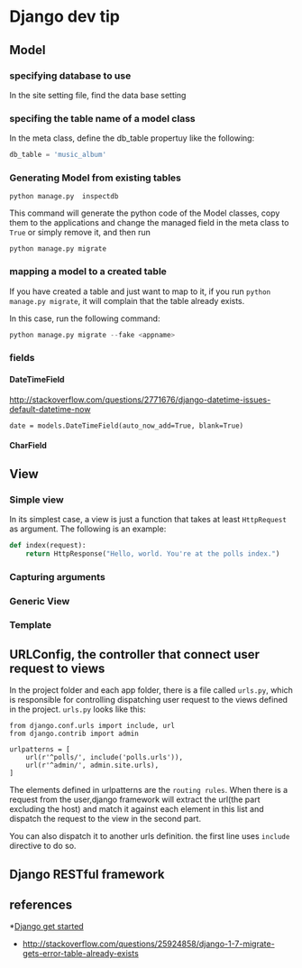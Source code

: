 # Django dev tip

## Model

### specifying database to use

In the site setting file, find the data base setting

### specifing the table name of a model class

In the meta class, define the db_table propertuy like the following:

```python
db_table = 'music_album'
```

### Generating Model from existing tables

```
python manage.py  inspectdb
```

This command will generate the python code of the
Model classes, copy them to the applications and
change the managed field in the meta class to `True`
or simply remove it, and then run

```
python manage.py migrate
```

### mapping a model to a created table

If you have created a table and just want to map to it,
if you run `python manage.py migrate`, it will complain
that the table already exists.

In this case, run the following command:

```python
python manage.py migrate --fake <appname>
```

### fields

#### DateTimeField

http://stackoverflow.com/questions/2771676/django-datetime-issues-default-datetime-now

```
date = models.DateTimeField(auto_now_add=True, blank=True)
```

#### CharField

## View

### Simple view

In its simplest case, a view is just a function that takes at least `HttpRequest`
as argument. The following is an example:

```python
def index(request):
    return HttpResponse("Hello, world. You're at the polls index.")
```

### Capturing  arguments

### Generic View

### Template


## URLConfig, the controller that connect user request to views

In the project folder and each app folder, there is a file called
`urls.py`, which is responsible for controlling dispatching user request
to the views defined in the project. `urls.py` looks like this:

```
from django.conf.urls import include, url
from django.contrib import admin

urlpatterns = [
    url(r'^polls/', include('polls.urls')),
    url(r'^admin/', admin.site.urls),
]

```

The elements defined in urlpatterns are the `routing rules`.
When there is a request from the user,django framework will
extract the url(the part excluding the host) and match it against
each element in this list and dispatch the request to the view in the
second part.

You can also dispatch it to another urls definition. the first line
uses `include` directive to do so.

## Django RESTful framework

## references
*[Django get started](https://docs.djangoproject.com/en/1.10/intro/)
* http://stackoverflow.com/questions/25924858/django-1-7-migrate-gets-error-table-already-exists